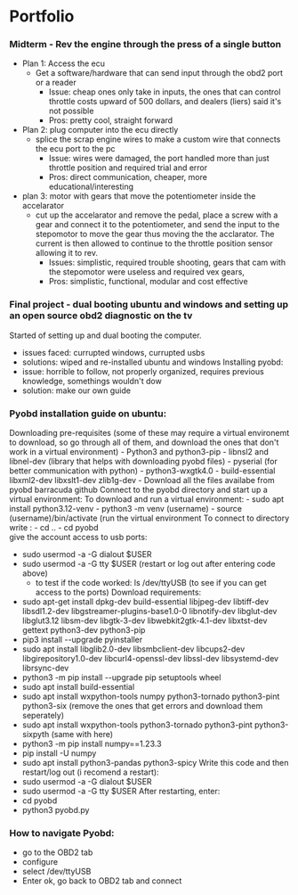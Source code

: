 # Portfolio

### Midterm - Rev the engine through the press of a single button
- Plan 1: Access the ecu
  - Get a software/hardware that can send input through the obd2 port or a reader
    - Issue: cheap ones only take in inputs, the ones that can control throttle costs upward of 500 dollars, and dealers (liers) said it's not possible 
    - Pros: pretty cool, straight forward
- Plan 2: plug computer into the ecu directly
  - splice the scrap engine wires to make a custom wire that connects the ecu port to the pc
    - Issue: wires were damaged, the port handled more than just throttle position and required trial and error
    - Pros: direct communication, cheaper, more educational/interesting
- plan 3: motor with gears that move the potentiometer inside the accelarator
  - cut up the accelarator and remove the pedal, place a screw with a gear and connect it to the potentiometer, and send the input to the stepomotor to move the gear thus moving the the acclarator. The current is then allowed to continue to the throttle position sensor allowing it to rev.
    - Issues: simplistic, required trouble shooting, gears that cam with the stepomotor were useless and required vex gears,
    - Pros: simplistic, functional, modular and cost effective



### Final project - dual booting ubuntu and windows and setting up an open source obd2 diagnostic on the tv
Started of setting up and dual booting the computer.
  - issues faced: currupted windows, currupted usbs
  - solutions: wiped and re-installed ubuntu and windows
Installing pyobd:
  - issue: horrible to follow, not properly organized, requires previous knowledge, somethings wouldn't dow
  - solution: make our own guide

 
### Pyobd installation guide on ubuntu:
  Downloading pre-requisites (some of these may require a virtual environemt to download, so go through all of them, and download the ones that don't work in a virtual environment)
    - Python3 and python3-pip
    - libnsl2 and libnel-dev (library that helps with downloading pyobd files)
    - pyserial (for better communication with python)
    - python3-wxgtk4.0
    - build-essential libxml2-dev libxslt1-dev zlib1g-dev
    - Download all the files availabe from pyobd barracuda github
  Connect to the pyobd directory and start up a virtual environment:
   To download and run a virtual environment:
     - sudo apt install python3.12-venv
     - python3 -m venv (username)
     - source (username)/bin/activate (run the virtual environment
   To connect to directory write : 
    - cd ..
    - cd pyobd  
  give the account access to usb ports:
  - sudo usermod -a -G dialout $USER
  - sudo usermod -a -G tty $USER
    (restart or log out after entering code above)
    - to test if the code worked: ls /dev/ttyUSB (to see if you can get access to the ports)
  Download requirements: 
  - sudo apt-get install dpkg-dev build-essential libjpeg-dev libtiff-dev libsdl1.2-dev libgstreamer-plugins-base1.0-0 libnotify-dev libglut-dev libglut3.12 libsm-dev libgtk-3-dev libwebkit2gtk-4.1-dev libxtst-dev gettext python3-dev python3-pip
  - pip3 install --upgrade pyinstaller
  - sudo apt install libglib2.0-dev libsmbclient-dev libcups2-dev libgirepository1.0-dev libcurl4-openssl-dev libssl-dev libsystemd-dev librsync-dev
  - python3 -m pip install --upgrade pip setuptools wheel
  - sudo apt install build-essential
  - sudo apt install wxpython-tools numpy python3-tornado python3-pint python3-six (remove the ones that get errors and download them seperately)
  - sudo apt install wxpython-tools python3-tornado python3-pint python3-sixpyth (same with here)
  - python3 -m pip install numpy==1.23.3
  - pip install -U numpy
  - sudo apt install python3-pandas python3-spicy
Write this code and then restart/log out (i recomend a restart):
  - sudo usermod -a -G dialout $USER
  - sudo usermod -a -G tty $USER
After restarting, enter:
  - cd pyobd
  - python3 pyobd.py

### How to navigate Pyobd:
  - go to the OBD2 tab
  - configure
  - select /dev/ttyUSB
  - Enter ok, go back to OBD2 tab and connect
